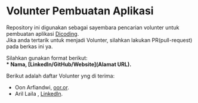 # Volunter Pembuatan Aplikasi 
Repository ini digunakan sebagai sayembara pencarian volunter untuk pembuatan aplikasi [Dicoding](www.dicoding.com).<br>
Jika anda tertarik untuk menjadi Volunter, silahkan lakukan PR(pull-request) pada berkas ini ya.<br>

Silahkan gunakan format berikut:<br>
**\* Nama, [Linkedln/GitHub/Website](Alamat URL).**

Berikut adalah daftar Volunter yng di terima:
* Oon Arfiandwi, [oor.or](https://oo.or.id).
* Aril Laila , [Linkedln](https://www.linked.com/in/aril-aila/).
